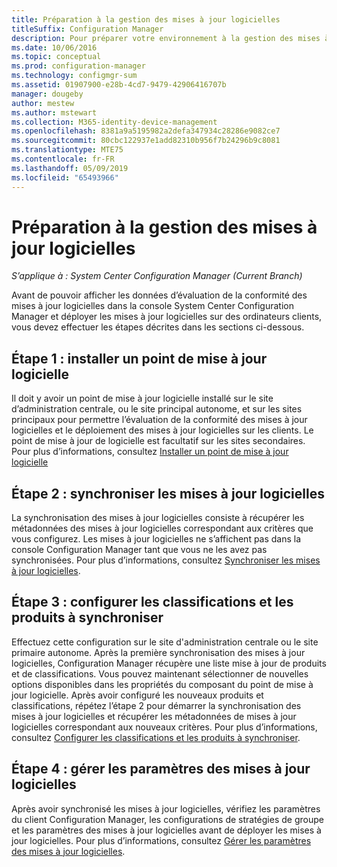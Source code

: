 ```yaml
---
title: Préparation à la gestion des mises à jour logicielles
titleSuffix: Configuration Manager
description: Pour préparer votre environnement à la gestion des mises à jour logicielles, effectuez ces tâches qui permettent d’afficher les données d’évaluation de la conformité dans la console System Center Configuration Manager.
ms.date: 10/06/2016
ms.topic: conceptual
ms.prod: configuration-manager
ms.technology: configmgr-sum
ms.assetid: 01907900-e28b-4cd7-9479-42906416707b
manager: dougeby
author: mestew
ms.author: mstewart
ms.collection: M365-identity-device-management
ms.openlocfilehash: 8381a9a5195982a2defa347934c28286e9082ce7
ms.sourcegitcommit: 80cbc122937e1add82310b956f7b24296b9c8081
ms.translationtype: MTE75
ms.contentlocale: fr-FR
ms.lasthandoff: 05/09/2019
ms.locfileid: "65493966"
---
```

# <a name="prepare-for-software-updates-management"></a>Préparation à la gestion des mises à jour logicielles

*S’applique à : System Center Configuration Manager (Current Branch)*

Avant de pouvoir afficher les données d’évaluation de la conformité des mises à jour logicielles dans la console System Center Configuration Manager et déployer les mises à jour logicielles sur des ordinateurs clients, vous devez effectuer les étapes décrites dans les sections ci-dessous.

## <a name="step-1-install-a-software-update-point"></a>Étape 1 : installer un point de mise à jour logicielle  
Il doit y avoir un point de mise à jour logicielle installé sur le site d’administration centrale, ou le site principal autonome, et sur les sites principaux pour permettre l’évaluation de la conformité des mises à jour logicielles et le déploiement des mises à jour logicielles sur les clients. Le point de mise à jour de logicielle est facultatif sur les sites secondaires. Pour plus d’informations, consultez [Installer un point de mise à jour logicielle](install-a-software-update-point.md)  

## <a name="step-2-synchronize-software-updates"></a>Étape 2 : synchroniser les mises à jour logicielles
La synchronisation des mises à jour logicielles consiste à récupérer les métadonnées des mises à jour logicielles correspondant aux critères que vous configurez. Les mises à jour logicielles ne s’affichent pas dans la console Configuration Manager tant que vous ne les avez pas synchronisées. Pour plus d’informations, consultez [Synchroniser les mises à jour logicielles](synchronize-software-updates.md).   

## <a name="step-3-configure-classifications-and-products-to-synchronize"></a>Étape 3 : configurer les classifications et les produits à synchroniser
Effectuez cette configuration sur le site d'administration centrale ou le site primaire autonome. Après la première synchronisation des mises à jour logicielles, Configuration Manager récupère une liste mise à jour de produits et de classifications. Vous pouvez maintenant sélectionner de nouvelles options disponibles dans les propriétés du composant du point de mise à jour logicielle. Après avoir configuré les nouveaux produits et classifications, répétez l’étape 2 pour démarrer la synchronisation des mises à jour logicielles et récupérer les métadonnées de mises à jour logicielles correspondant aux nouveaux critères. Pour plus d’informations, consultez [Configurer les classifications et les produits à synchroniser](configure-classifications-and-products.md).

## <a name="step-4-manage-settings-for-software-updates"></a>Étape 4 : gérer les paramètres des mises à jour logicielles
Après avoir synchronisé les mises à jour logicielles, vérifiez les paramètres du client Configuration Manager, les configurations de stratégies de groupe et les paramètres des mises à jour logicielles avant de déployer les mises à jour logicielles. Pour plus d’informations, consultez [Gérer les paramètres des mises à jour logicielles](manage-settings-for-software-updates.md).
